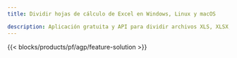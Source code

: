 ```yaml
---
title: Dividir hojas de cálculo de Excel en Windows, Linux y macOS 

description: Aplicación gratuita y API para dividir archivos XLS, XLSX, XLSB, XLSM y ODS
---
```

{{< blocks/products/pf/agp/feature-solution >}} 
